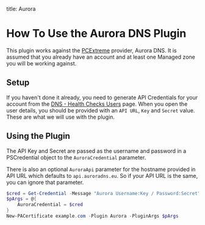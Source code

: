 title: Aurora

# How To Use the Aurora DNS Plugin

This plugin works against the [PCExtreme](https://pcextreme.nl/) provider, Aurora DNS. It is assumed that you already have an account and at least one Managed zone you will be working against.

## Setup

If you haven't done it already, you need to generate API Credentials for your account from the [DNS - Health Checks Users](https://cp.pcextreme.nl/auroradns/users) page. When you open the user details, you should be provided with an `API URL`, `Key` and `Secret` value. These are what we will use with the plugin.

## Using the Plugin

The API Key and Secret are passed as the username and password in a PSCredential object to the `AuroraCredential` parameter.

There is also an optional `AuroraApi` parameter for the hostname provided in API URL which defaults to `api.auroradns.eu`. So if your API URL is the same, you can ignore that parameter.

```powershell
$cred = Get-Credential -Message "Aurora Username:Key / Password:Secret"
$pArgs = @{
    AuroraCredential = $cred
}
New-PACertificate example.com -Plugin Aurora -PluginArgs $pArgs
```
